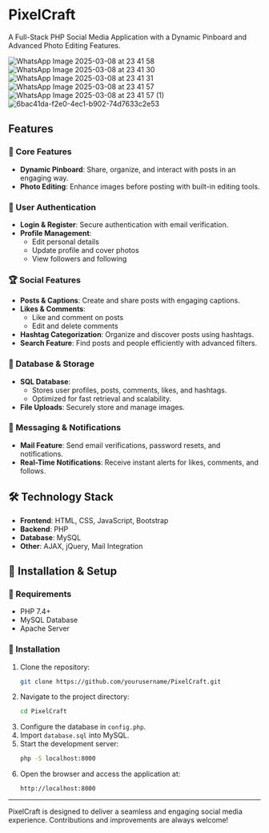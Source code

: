 # PixelCraft

A Full-Stack PHP Social Media Application with a Dynamic Pinboard and Advanced Photo Editing Features.

![WhatsApp Image 2025-03-08 at 23 41 58](https://github.com/user-attachments/assets/01be0771-ad94-4e7f-8162-54403a6502b3)
![WhatsApp Image 2025-03-08 at 23 41 30](https://github.com/user-attachments/assets/18503753-b58d-438a-ba5f-eb858e5418a8)
![WhatsApp Image 2025-03-08 at 23 41 31](https://github.com/user-attachments/assets/05822870-bb77-44f7-b105-84ba4a8b4d86)
![WhatsApp Image 2025-03-08 at 23 41 57](https://github.com/user-attachments/assets/1d29f7b1-dbc7-4999-b99e-981147e088a2)
![WhatsApp Image 2025-03-08 at 23 41 57 (1)](https://github.com/user-attachments/assets/07530cae-c989-4047-913f-455801d49f05)
![6bac41da-f2e0-4ec1-b902-74d7633c2e53](https://github.com/user-attachments/assets/b8680687-b87d-4bf5-b42a-055255503130)

## Features

### 🌟 Core Features
- **Dynamic Pinboard**: Share, organize, and interact with posts in an engaging way.
- **Photo Editing**: Enhance images before posting with built-in editing tools.

### 🔐 User Authentication
- **Login & Register**: Secure authentication with email verification.
- **Profile Management**:
  - Edit personal details
  - Update profile and cover photos
  - View followers and following

### 🏆 Social Features
- **Posts & Captions**: Create and share posts with engaging captions.
- **Likes & Comments**:
  - Like and comment on posts
  - Edit and delete comments
- **Hashtag Categorization**: Organize and discover posts using hashtags.
- **Search Feature**: Find posts and people efficiently with advanced filters.

### 💾 Database & Storage
- **SQL Database**:
  - Stores user profiles, posts, comments, likes, and hashtags.
  - Optimized for fast retrieval and scalability.
- **File Uploads**: Securely store and manage images.

### 📩 Messaging & Notifications
- **Mail Feature**: Send email verifications, password resets, and notifications.
- **Real-Time Notifications**: Receive instant alerts for likes, comments, and follows.

## 🛠 Technology Stack
- **Frontend**: HTML, CSS, JavaScript, Bootstrap
- **Backend**: PHP
- **Database**: MySQL
- **Other**: AJAX, jQuery, Mail Integration

## 🚀 Installation & Setup

### 🔧 Requirements
- PHP 7.4+
- MySQL Database
- Apache Server

### 📌 Installation
1. Clone the repository:
   ```sh
   git clone https://github.com/yourusername/PixelCraft.git
   ```
2. Navigate to the project directory:
   ```sh
   cd PixelCraft
   ```
3. Configure the database in `config.php`.
4. Import `database.sql` into MySQL.
5. Start the development server:
   ```sh
   php -S localhost:8000
   ```
6. Open the browser and access the application at:
   ```sh
   http://localhost:8000
   ```

---

PixelCraft is designed to deliver a seamless and engaging social media experience. Contributions and improvements are always welcome!


